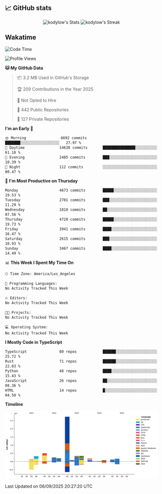 ## 📈 GitHub stats
<!--START_SECTION:github-->
<div class="badges-githubstats">
  <p align="center">
    <img src="https://github-readme-stats.vercel.app/api?username=kodylow&theme=tokyonight&show_icons=true&hide_border=true&count_private=true" alt="kodylow's Stats" height="165">
    <img src="https://github-readme-streak-stats.herokuapp.com/?user=kodylow&theme=tokyonight&hide_border=true" alt="kodylow's Streak" height="165">
  </p>
</div>
<!--END_SECTION:github-->

## Wakatime 
<!--START_SECTION:waka-->
![Code Time](http://img.shields.io/badge/Code%20Time-1%2C294%20hrs%2031%20mins-blue)

![Profile Views](http://img.shields.io/badge/Profile%20Views-0-blue)

**🐱 My GitHub Data** 

> 📦 3.2 MB Used in GitHub's Storage 
 > 
> 🏆 209 Contributions in the Year 2025
 > 
> 🚫 Not Opted to Hire
 > 
> 📜 442 Public Repositories 
 > 
> 🔑 127 Private Repositories 
 > 
**I'm an Early 🐤** 

```text
🌞 Morning                6692 commits        ███████░░░░░░░░░░░░░░░░░░   27.97 % 
🌆 Daytime                14638 commits       ███████████████░░░░░░░░░░   61.18 % 
🌃 Evening                2485 commits        ███░░░░░░░░░░░░░░░░░░░░░░   10.39 % 
🌙 Night                  112 commits         ░░░░░░░░░░░░░░░░░░░░░░░░░   00.47 % 
```
📅 **I'm Most Productive on Thursday** 

```text
Monday                   4673 commits        █████░░░░░░░░░░░░░░░░░░░░   19.53 % 
Tuesday                  2701 commits        ███░░░░░░░░░░░░░░░░░░░░░░   11.29 % 
Wednesday                1810 commits        ██░░░░░░░░░░░░░░░░░░░░░░░   07.56 % 
Thursday                 4720 commits        █████░░░░░░░░░░░░░░░░░░░░   19.73 % 
Friday                   3941 commits        ████░░░░░░░░░░░░░░░░░░░░░   16.47 % 
Saturday                 2615 commits        ███░░░░░░░░░░░░░░░░░░░░░░   10.93 % 
Sunday                   3467 commits        ████░░░░░░░░░░░░░░░░░░░░░   14.49 % 
```


📊 **This Week I Spent My Time On** 

```text
🕑︎ Time Zone: America/Los_Angeles

💬 Programming Languages: 
No Activity Tracked This Week

🔥 Editors: 
No Activity Tracked This Week

🐱‍💻 Projects: 
No Activity Tracked This Week

💻 Operating System: 
No Activity Tracked This Week
```

**I Mostly Code in TypeScript** 

```text
TypeScript               80 repos            ██████░░░░░░░░░░░░░░░░░░░   25.72 % 
Rust                     71 repos            ██████░░░░░░░░░░░░░░░░░░░   22.83 % 
Python                   48 repos            ████░░░░░░░░░░░░░░░░░░░░░   15.43 % 
JavaScript               26 repos            ██░░░░░░░░░░░░░░░░░░░░░░░   08.36 % 
HTML                     14 repos            █░░░░░░░░░░░░░░░░░░░░░░░░   04.50 % 
```



**Timeline**

![Lines of Code chart](https://raw.githubusercontent.com/Kodylow/Kodylow/master/assets/bar_graph.png)


 Last Updated on 06/09/2025 20:27:20 UTC
<!--END_SECTION:waka-->
